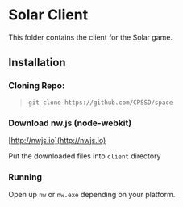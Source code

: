 # Solar Client #
This folder contains the client for the Solar game.

## Installation ##
### Cloning Repo:  ###
>`git clone https://github.com/CPSSD/space`

### Download nw.js (node-webkit) ###
[http://nwjs.io](http://nwjs.io)

Put the downloaded files into `client` directory

### Running ###
Open up `nw` or `nw.exe` depending on your platform.
